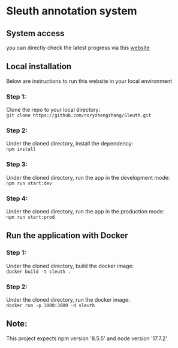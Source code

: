 # Sleuth annotation system

## System access
you can directly check the latest progress via this [website](http://35.223.89.10:8000/)

## Local installation
Below are instructions to run this website in your local environment

### Step 1: 
Clone the repo to your local directory:\
    `git clone https://github.com/roryzhengzhang/Sleuth.git`

### Step 2:
Under the cloned directory, install the dependency:\
    `npm install`

### Step 3:
Under the cloned directory, run the app in the development mode:\
    `npm run start:dev`

### Step 4:
Under the cloned directory, run the app in the production mode:\
    `npm run start:prod`

## Run the application with Docker
 
### Step 1: 
Under the cloned directory, build the docker image:\
    `docker build -t sleuth . `

### Step 2: 
Under the cloned directory, run the docker image:\
    `docker run -p 3000:3000 -d sleuth`


## Note:
This project expects npm version '8.5.5' and node version '17.7.2' 